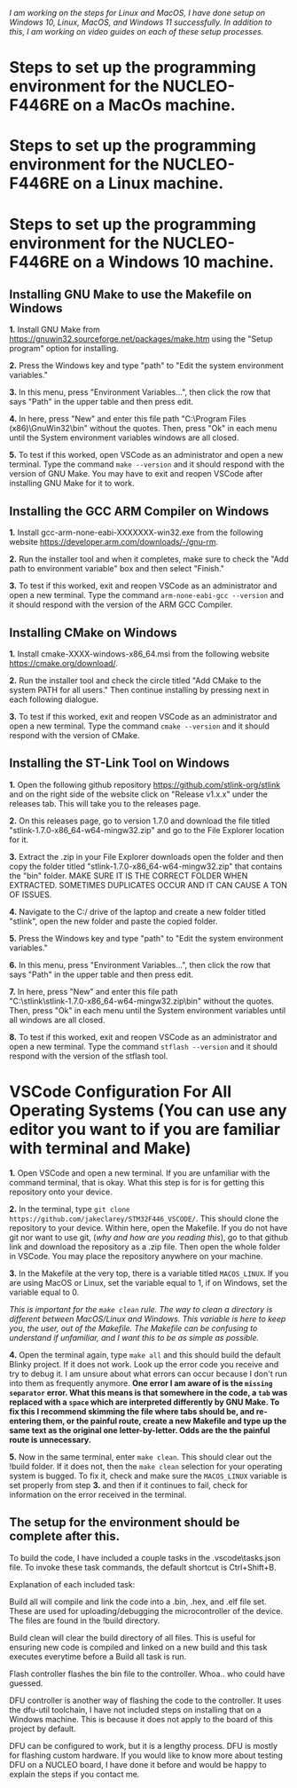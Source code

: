 *I am working on the steps for Linux and MacOS, I have done setup on Windows 10, Linux, MacOS,
and Windows 11 successfully. In addition to this, I am working on video guides on each of these
setup processes.*

# Steps to set up the programming environment for the NUCLEO-F446RE on a MacOs machine.

# Steps to set up the programming environment for the NUCLEO-F446RE on a Linux machine.

# Steps to set up the programming environment for the NUCLEO-F446RE on a Windows 10 machine.

## Installing GNU Make to use the Makefile on Windows

**1.** Install GNU Make from https://gnuwin32.sourceforge.net/packages/make.htm using the 
"Setup program" option for installing.

**2.** Press the Windows key and type "path" to "Edit the system environment variables."

**3.** In this menu, press "Environment Variables...", then click the row that says "Path" in the upper 
table and then press edit. 

**4.** In here, press "New" and enter this file path "C:\Program Files (x86)\GnuWin32\bin" without the 
quotes. Then, press "Ok" in each menu until the System environment variables windows are all closed.

**5.** To test if this worked, open VSCode as an administrator and open a new terminal. Type the 
command `make --version` and it should respond with the version of GNU Make. You may have to exit 
and reopen VSCode after installing GNU Make for it to work.


## Installing the GCC ARM Compiler on Windows 

**1.** Install gcc-arm-none-eabi-XXXXXXX-win32.exe from the following website 
https://developer.arm.com/downloads/-/gnu-rm.

**2.** Run the installer tool and when it completes, make sure to check the 
"Add path to  environment variable" box and then select "Finish."

**3.** To test if this worked, exit and reopen VSCode as an administrator and open a new terminal. Type
the command `arm-none-eabi-gcc --version` and it should respond with the version of the ARM GCC 
Compiler.


## Installing CMake on Windows

**1.** Install cmake-XXXX-windows-x86_64.msi from the following website https://cmake.org/download/.

**2.** Run the installer tool and check the circle titled "Add CMake to the system PATH for all users." 
Then continue installing by pressing next in each following dialogue.

**3.** To test if this worked, exit and reopen VSCode as an administrator and open a new terminal. Type
the command `cmake --version` and it should respond with the version of CMake.


## Installing the ST-Link Tool on Windows

**1.** Open the following github repository https://github.com/stlink-org/stlink and on the right side 
of the website click on "Release v1.x.x" under the releases tab. This will take you to the releases
page.

**2.** On this releases page, go to version 1.7.0 and download the file titled 
"stlink-1.7.0-x86_64-w64-mingw32.zip" and go to the File Explorer location for it.

**3.** Extract the .zip in your File Explorer downloads open the folder and then copy the folder titled
"stlink-1.7.0-x86_64-w64-mingw32.zip" that contains the "bin" folder. MAKE SURE IT IS THE CORRECT 
FOLDER WHEN EXTRACTED. SOMETIMES DUPLICATES OCCUR AND IT CAN CAUSE A TON OF ISSUES.

**4.** Navigate to the C:/ drive of the laptop and create a new folder titled "stlink", open the new 
folder and paste the copied folder.

**5.** Press the Windows key and type "path" to "Edit the system environment variables."

**6.** In this menu, press "Environment Variables...", then click the row that says "Path" in the upper 
table and then press edit. 

**7.** In here, press "New" and enter this file path  
"C:\stlink\stlink-1.7.0-x86_64-w64-mingw32.zip\bin" without the quotes. Then, press "Ok" in each 
menu until the System environment variables until all windows are all closed.

**8.** To test if this worked, exit and reopen VSCode as an administrator and open a new terminal. Type
the command `stflash --version` and it should respond with the version of the stflash tool.

# VSCode Configuration For All Operating Systems (You can use any editor you want to if you are familiar with terminal and Make) 

**1.** Open VSCode and open a new terminal. If you are unfamiliar with the command terminal, that is 
okay. What this step is for is for getting this repository onto your device.

**2.** In the terminal, type `git clone https://github.com/jakeclarey/STM32F446_VSCODE/`. 
This should clone the repository to your device. Within here, open the Makefile. If you do not have git nor 
want to use git, (*why and how are you reading this*), go to that github link and download the repository as 
a .zip file. Then open the whole folder in VSCode. You may place the repository anywhere on your machine.

**3.** In the Makefile at the very top, there is a variable titled `MACOS_LINUX`. If you are using 
MacOS or Linux, set the variable equal to 1, if on Windows, set the variable equal to 0. 

*This is important for the `make clean` rule. The way to clean a directory is different between 
MacOS/Linux and Windows. This variable is here to keep you, the user, out of the Makefile. The Makefile
can be confusing to understand if unfamiliar, and I want this to be as simple as possible.*

**4.** Open the terminal again, type `make all` and this should build the default Blinky project. If it
does not work. Look up the error code you receive and try to debug it. I am unsure about what errors can
occur because I don't run into them as frequently anymore. **One error I am aware of is the 
`missing separator` error. What this means is that somewhere in the code, a `tab` was replaced with a 
`space` which are interpreted differently by GNU Make. To fix this I recommend skimming the file where
tabs should be, and re-entering them, or the painful route, create a new Makefile and type up the same
text as the original one letter-by-letter. Odds are the the painful route is unnecessary.**

**5.** Now in the same terminal, enter `make clean`. This should clear out the !build folder. If it does
not, then the `make clean` selection for your operating system is bugged. To fix it, check and make sure
the `MACOS_LINUX` variable is set properly from step **3.** and then if it continues to fail, check for
information on the error received in the terminal.

## The setup for the environment should be complete after this. 

To build the code, I have included a couple tasks in the .vscode\tasks.json file. To invoke these 
task commands, the default shortcut is Ctrl+Shift+B. 

Explanation of each included task:

Build all will compile and link the code into a .bin, .hex, and .elf file set. These are used for 
uploading/debugging the microcontroller of the device. The files are found in the !build directory.

Build clean will clear the build directory of all files. This is useful for ensuring new code is 
compiled and linked on a new build and this task executes everytime before a Build all task is run.

Flash controller flashes the bin file to the controller. Whoa.. who could have guessed.

DFU controller is another way of flashing the code to the controller. It uses the dfu-util 
toolchain, I have not included steps on installing that on a Windows machine. This is because it 
does not apply to the board of this project by default.

DFU can be configured to work, but it is a lengthy process. DFU is mostly for flashing custom 
hardware. If you would like to know more about testing DFU on a NUCLEO board, I have done it before
and would be happy to explain the steps if you contact me. 
